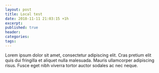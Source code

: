 ```yaml
---
layout: post
title: Local test
date: 2018-11-11 21:03:15 +1h
excerpt:
published: true
header:
categories: 
tags: 
---
```

Lorem ipsum dolor sit amet, consectetur adipiscing elit. Cras pretium elit quis dui fringilla et aliquet nulla malesuada. Mauris ullamcorper adipiscing risus. Fusce eget nibh viverra tortor auctor sodales ac nec neque. 